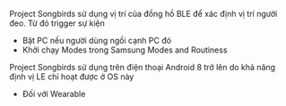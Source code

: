 Project Songbirds sử dụng vị trí của đồng hồ BLE để xác định vị trí người đeo. Từ đó trigger sự kiện
 + Bật PC nếu người dùng ngồi cạnh PC đó
 + Khởi chạy Modes trong Samsung Modes and Routiness
   
Project Songbirds sử dụng trên điện thoại Android 8 trở lên do khả năng định vị LE chỉ hoạt được ở OS này
 + Đối với Wearable
